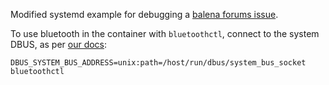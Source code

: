 Modified systemd example for debugging a [balena forums issue](https://forums.balena.io/t/docker-run-arguments/25356/).

To use bluetooth in the container with `bluetoothctl`, connect to the system DBUS, as per [our docs](https://www.balena.io/docs/learn/develop/runtime/#dbus-communication-with-host-os):

```shell
DBUS_SYSTEM_BUS_ADDRESS=unix:path=/host/run/dbus/system_bus_socket bluetoothctl
```
